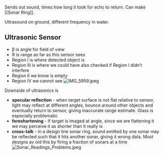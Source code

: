 Sends out sound, times how long it took for echo to return.
Can make [[Sonar Ring]].

Ultrasound on ground, different frequency in water.

## Ultrasonic Sensor

* β is angle for field of view
* R is range as far as this sensor sees
* Region I is where detected object is
* Region III is where we could have also checked if Region I didn’t interfere
* Region II we know is empty
* Region IV we cannot see
  ![IMG_5959.jpeg](sonar_sensor.jpeg)

Downside of ultrasonics is

* **specular reflection** - when target surface is not flat relative to sensor, light may reflect at different angles, bounce around other objects and eventually return to sensor, giving inaccurate range estimate. Glass is especially problematic
* **foreshortening** - if target is imaged at angle, since we are flattening it we may perceive it as shorter than it really is
* **cross-talk** - in a design line sonar ring, sound emitted by one sonar may be reflected such that it hits another sonar, giving it wrong data. Most designs av
  oid this by firing a fraction of sonars at a time
  ![Sonar_Readings_Problems.jpeg](sonar_readings_problems.jpeg)
